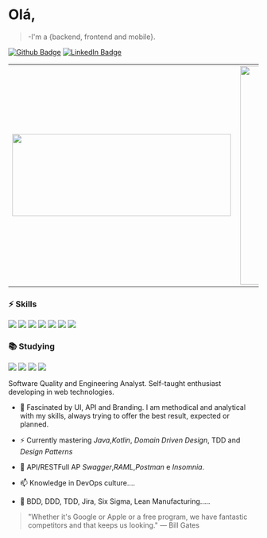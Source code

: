 # Olá,

>-I'm a {backend, frontend and mobile}.

[![Github Badge](https://img.shields.io/badge/Github--%2300EBEB?style=for-the-badge&logo=Github&link=https://github.com/MateusMaceedo)](https://github.com/MateusMaceedo)
[![LinkedIn Badge](https://img.shields.io/badge/linkedin--%2300EBEB?style=for-the-badge&logo=linkedin&logoColor=white)](https://www.linkedin.com/in/mateus-macedo-937a32163/)

<center>
<table>
  <tr>
      <td><img width="440px" align="left" src=img
      align="center"
      height="165"
      src="https://github-readme-stats.vercel.app/api?username=MateusMaceedo&count_private=true&show_icons=true&custom_title=Github%20Status&hide=issues&theme=radical" /></td>
     </td>
      <td><img width="440px" align="left" src="https://github-readme-stats.vercel.app/api/top-langs/?username=MateusMaceedo&show_icons=true&theme=dark&line_height=27"  /></td>
  </tr>  
</table>
</center>

### ⚡ Skills

<p>
<img src="https://img.shields.io/badge/java%20-FF0000.svg?&style=for-the-badge&logo=java&logoColor=white"/>
<img src="https://img.shields.io/badge/javascript%20-%23323330.svg?&style=for-the-badge&logo=javascript&logoColor=%23F7DF1E"/>
<img src="https://img.shields.io/badge/angular%20-FF0000.svg?&style=for-the-badge&logo=angular&logoColor=white"/>
<img src="https://img.shields.io/badge/react%20-%2320232a.svg?&style=for-the-badge&logo=react&logoColor=%2361DAFB"/>
<img src="https://img.shields.io/badge/react_native%20-%2320232a.svg?&style=for-the-badge&logo=react&logoColor=%2361DAFB"/>
<img src="https://img.shields.io/badge/node.js%20-%2343853D.svg?&style=for-the-badge&logo=node.js&logoColor=white"/>
 <img src="https://img.shields.io/badge/typescript%20-%23007ACC.svg?&style=for-the-badge&logo=typescript&logoColor=white"/>
</p>

### 📚 Studying

<p>
<img src="https://img.shields.io/badge/elixir%20-314690.svg?&style=for-the-badge&logo=elixir&logoColor=white"/>
<img src="https://img.shields.io/badge/ruby%20-FF0000.svg?&style=for-the-badge&logo=ruby&logoColor=white"/>
<img src="https://img.shields.io/badge/go%20-87CEFA.svg?&style=for-the-badge&logo=go&logoColor=white"/>
<img src="https://img.shields.io/badge/python%20-314690.svg?&style=for-the-badge&logo=python&logoColor=white"/>
</p>



Software Quality and Engineering Analyst. Self-taught enthusiast developing in web technologies.

- 🚀 Fascinated by UI, API and Branding. I am methodical and analytical with my skills, always trying to offer the best result, expected or planned.

- ⚡ Currently mastering _Java_,_Kotlin_, _Domain Driven Design_, TDD and _Design Patterns_

- 💬 API/RESTFull AP _Swagger_,_RAML_,_Postman_ e _Insomnia_.

- 📫 Knowledge in DevOps culture....

- 💚 BDD, DDD, TDD, Jira, Six Sigma, Lean Manufacturing.....

> "Whether it's Google or Apple or a free program, we have fantastic competitors and that keeps us looking."
> ― Bill Gates

